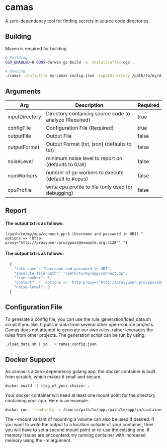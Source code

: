 # camas
A zero-dependency tool for finding secrets in source code directories.

## Building
Maven is required for building.
```bash
# Building
CGO_ENABLED=0 GOOS=darwin go build -a -installsuffix cgo . 

# Running
./camas -configFile my-camas-config.json -inputDirectory /path/to/my/directory -outputFormat json -outputFile myAppSecrets.json
```

## Arguments
Arg | Description | Required
------ | ------ | ------
inputDirectory | Directory containing source code to analyze (Required) | true
configFile | Configuration File (Required) | true
outputFile | Output File | false
outputFormat | Output Format [txt, json] (defaults to txt) | false
noiseLevel | minimum noise level to report on (defaults to 0/all) | false
numWorkers | number of go workers to execute (default to #cpus) | false
cpuProfile | write cpu profile to file (only used for debugging) | false

## Report

#### The output txt is as follows:

```
[/path/to/my/app/connect.pp:5 (Username and password in URI) "  options => 'http-proxy="http://proxyuser:proxypass@example.org:3128"',"]
```

#### The output txt is as follows:

```Javascript
  {
    "rule-name": "Username and password in URI",
    "absolute-file-path": "/path/to/my/app/connect.pp",
    "line-number": 5,
    "content": "  options => 'http-proxy=\"http://proxyuser:proxypass@example.org:3128\"',",
    "noise-level": 0
  }
```

## Configuration File
To generate a config file, you can use the rule_generation/load_data.sh script if you like. It pulls in data from several other open-source projects. Camas does not attempt to generate our own rules, rather leverages the rules from other projects. The generation script can be run by using:

```bash
./load_data.sh | jq . > camas_config.json
```

## Docker Support
As camas is a zero-dependency golang app, the docker container is built from scratch, which makes it small and secure. 

```bash
docker build -t <tag_of_your_choice> .
```

Your docker container will need at least one mount point for the directory containing your app. Here is an example.
```bash
docker run --read-only -v /source/path/to/app:/path/to/app/in/container -it <tag_built_with> -inputDirectory /path/to/app/in/container -configFile camas-config.json
```
The --mount variant of mounting a volume can also be used if desired. If you want to write the output to a location outside of your container, then you will have to set a second mount point or re-use the existing one. If memory issues are encounterd, try running container with increased memory using the -m argument.